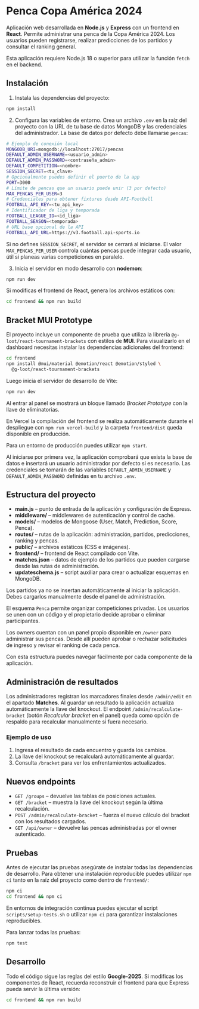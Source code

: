 # Penca Copa América 2024

Aplicación web desarrollada en **Node.js** y **Express** con un frontend en
**React**. Permite administrar una penca de la Copa América 2024. Los usuarios
pueden registrarse, realizar predicciones de los partidos y consultar el
ranking general.

Esta aplicación requiere Node.js 18 o superior para utilizar la función `fetch` en el backend.

## Instalación

1. Instala las dependencias del proyecto:

```bash
npm install
```

2. Configura las variables de entorno. Crea un archivo `.env` en la raíz del
proyecto con la URL de tu base de datos MongoDB y las credenciales del administrador.
La base de datos por defecto debe llamarse `pencas`:

```bash
# Ejemplo de conexión local
MONGODB_URI=mongodb://localhost:27017/pencas
DEFAULT_ADMIN_USERNAME=<usuario_admin>
DEFAULT_ADMIN_PASSWORD=<contraseña_admin>
DEFAULT_COMPETITION=<nombre>
SESSION_SECRET=<tu_clave>
# Opcionalmente puedes definir el puerto de la app
PORT=3000
# Límite de pencas que un usuario puede unir (3 por defecto)
MAX_PENCAS_PER_USER=3
# Credenciales para obtener fixtures desde API-Football
FOOTBALL_API_KEY=<tu_api_key>
# Identificador de liga y temporada
FOOTBALL_LEAGUE_ID=<id_liga>
FOOTBALL_SEASON=<temporada>
# URL base opcional de la API
FOOTBALL_API_URL=https://v3.football.api-sports.io
```
Si no defines `SESSION_SECRET`, el servidor se cerrará al iniciarse.
El valor `MAX_PENCAS_PER_USER` controla cuántas pencas puede integrar cada usuario,
útil si planeas varias competiciones en paralelo.

3. Inicia el servidor en modo desarrollo con **nodemon**:

```bash
npm run dev
```

Si modificas el frontend de React, genera los archivos estáticos con:

```bash
cd frontend && npm run build
```

## Bracket MUI Prototype

El proyecto incluye un componente de prueba que utiliza la librería
`@g-loot/react-tournament-brackets` con estilos de **MUI**. Para visualizarlo
en el dashboard necesitas instalar las dependencias adicionales del frontend:

```bash
cd frontend
npm install @mui/material @emotion/react @emotion/styled \
  @g-loot/react-tournament-brackets
```

Luego inicia el servidor de desarrollo de Vite:

```bash
npm run dev
```

Al entrar al panel se mostrará un bloque llamado *Bracket Prototype* con la
llave de eliminatorias.

En Vercel la compilación del frontend se realiza automáticamente durante el despliegue con `npm run vercel-build` y la carpeta `frontend/dist` queda disponible en producción.


Para un entorno de producción puedes utilizar `npm start`.

Al iniciarse por primera vez, la aplicación comprobará que exista la base de datos
e insertará un usuario administrador por defecto si es necesario. Las credenciales
se tomarán de las variables `DEFAULT_ADMIN_USERNAME` y `DEFAULT_ADMIN_PASSWORD`
definidas en tu archivo `.env`.

## Estructura del proyecto

- **main.js** – punto de entrada de la aplicación y configuración de Express.
- **middleware/** – middlewares de autenticación y control de caché.
- **models/** – modelos de Mongoose (User, Match, Prediction, Score, Penca).
- **routes/** – rutas de la aplicación: administración, partidos, predicciones, ranking y pencas.
- **public/** – archivos estáticos (CSS e imágenes).
- **frontend/** – frontend de React compilado con Vite.
- **matches.json** – datos de ejemplo de los partidos que pueden cargarse desde las rutas de administración.
- **updateschema.js** – script auxiliar para crear o actualizar esquemas en MongoDB.

Los partidos ya no se insertan automáticamente al iniciar la aplicación. Debes cargarlos manualmente desde el panel de administración.

El esquema `Penca` permite organizar competiciones privadas. Los usuarios se unen con un código y el propietario decide aprobar o eliminar participantes.

Los owners cuentan con un panel propio disponible en `/owner` para administrar sus pencas. Desde allí pueden aprobar o rechazar solicitudes de ingreso y revisar el ranking de cada penca.

Con esta estructura puedes navegar fácilmente por cada componente de la aplicación.

## Administración de resultados

Los administradores registran los marcadores finales desde `/admin/edit` en el
apartado **Matches**. Al guardar un resultado la aplicación actualiza
automáticamente la llave del knockout. El endpoint
`/admin/recalculate-bracket` (botón *Recalcular bracket* en el panel) queda
como opción de respaldo para recalcular manualmente si fuera necesario.

### Ejemplo de uso

1. Ingresa el resultado de cada encuentro y guarda los cambios.
2. La llave del knockout se recalculará automáticamente al guardar.
3. Consulta `/bracket` para ver los enfrentamientos actualizados.

## Nuevos endpoints

- `GET /groups` – devuelve las tablas de posiciones actuales.
- `GET /bracket` – muestra la llave del knockout según la última recalculación.
- `POST /admin/recalculate-bracket` – fuerza el nuevo cálculo del bracket con
  los resultados cargados.
- `GET /api/owner` – devuelve las pencas administradas por el owner autenticado.

## Pruebas


Antes de ejecutar las pruebas asegúrate de instalar todas las dependencias de
desarrollo. Para obtener una instalación reproducible puedes utilizar `npm ci`
tanto en la raíz del proyecto como dentro de `frontend/`:

```bash
npm ci
cd frontend && npm ci
```

En entornos de integración continua puedes ejecutar el script `scripts/setup-tests.sh` o utilizar `npm ci` para garantizar instalaciones reproducibles.

Para lanzar todas las pruebas:

```bash
npm test
```

## Desarrollo

Todo el código sigue las reglas del estilo **Google‑2025**. Si modificas los
componentes de React, recuerda reconstruir el frontend para que Express pueda
servir la última versión:

```bash
cd frontend && npm run build
```
